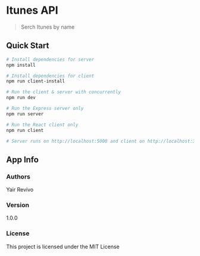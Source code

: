# Itunes API

> Serch Itunes by name



## Quick Start

``` bash
# Install dependencies for server
npm install

# Install dependencies for client
npm run client-install

# Run the client & server with concurrently
npm run dev

# Run the Express server only
npm run server

# Run the React client only
npm run client

# Server runs on http://localhost:5000 and client on http://localhost:3000
```

## App Info

### Authors

Yair Revivo
### Version

1.0.0

### License

This project is licensed under the MIT License
